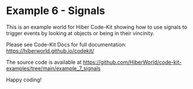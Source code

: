 # Example 6 - Signals

This is an example world for Hiber Code-Kit showing how to use signals to trigger events by looking at objects or being in their vincinity.

Please see Code-Kit Docs for full documentation:
https://hiberworld.github.io/codekit/

The source code is available at
https://github.com/HiberWorld/code-kit-examples/tree/main/example_7_signals

Happy coding!
